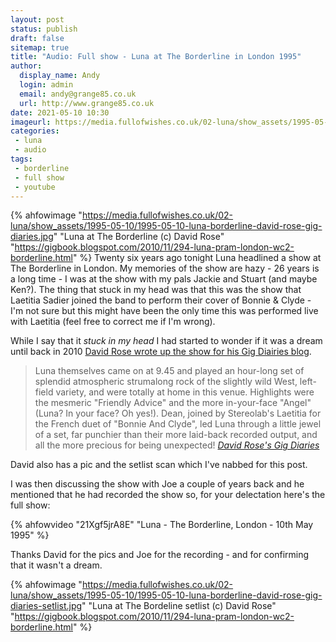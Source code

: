 ```yaml
---
layout: post
status: publish 
draft: false
sitemap: true
title: "Audio: Full show - Luna at The Borderline in London 1995"
author:
  display_name: Andy
  login: admin
  email: andy@grange85.co.uk
  url: http://www.grange85.co.uk
date: 2021-05-10 10:30
imageurl: https://media.fullofwishes.co.uk/02-luna/show_assets/1995-05-10/1995-05-10-luna-borderline-david-rose-gig-diaries.jpg
categories:
 - luna
 - audio
tags:
 - borderline
 - full show
 - youtube
---
```

{% ahfowimage "https://media.fullofwishes.co.uk/02-luna/show_assets/1995-05-10/1995-05-10-luna-borderline-david-rose-gig-diaries.jpg" "Luna at The Borderline (c) David Rose" "https://gigbook.blogspot.com/2010/11/294-luna-pram-london-wc2-borderline.html" %}
Twenty six years ago tonight Luna headlined a show at The Borderline in London. My memories of the show are hazy - 26 years is a long time - I was at the show with my pals Jackie and Stuart (and maybe Ken?). The thing that stuck in my head was that this was the show that Laetitia Sadier joined the band to perform their cover of Bonnie & Clyde - I'm not sure but this might have been the only time this was performed live with Laetitia (feel free to correct me if I'm wrong).

While I say that it _stuck in my head_ I had started to wonder if it was a dream until back in 2010 [David Rose wrote up the show for his Gig Diairies blog](https://gigbook.blogspot.com/2010/11/294-luna-pram-london-wc2-borderline.html).

>  Luna themselves came on at 9.45 and played an hour-long set of splendid atmospheric strumalong rock of the slightly wild West, left-field variety, and were totally at home in this venue. Highlights were the mesmeric "Friendly Advice" and the more in-your-face "Angel" (Luna? In your face? Oh yes!). Dean, joined by Stereolab's Laetitia for the French duet of "Bonnie And Clyde", led Luna through a little jewel of a set, far punchier than their more laid-back recorded output, and all the more precious for being unexpected!
_[David Rose's Gig Diaries](https://gigbook.blogspot.com/2010/11/294-luna-pram-london-wc2-borderline.html)_

<!--more-->

David also has a pic and the setlist scan which I've nabbed for this post.

I was then discussing the show with Joe a couple of years back and he mentioned that he had recorded the show so, for your delectation here's the full show:

{% ahfowvideo "21Xgf5jrA8E" "Luna - The Borderline, London - 10th May 1995" %}

Thanks David for the pics and Joe for the recording - and for confirming that it wasn't a dream.

{% ahfowimage "https://media.fullofwishes.co.uk/02-luna/show_assets/1995-05-10/1995-05-10-luna-borderline-david-rose-gig-diaries-setlist.jpg" "Luna at The Bordeline setlist (c) David Rose" "https://gigbook.blogspot.com/2010/11/294-luna-pram-london-wc2-borderline.html" %}
